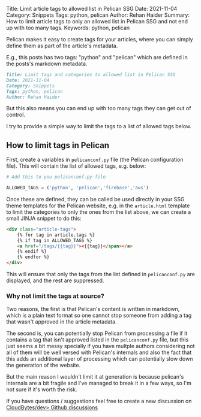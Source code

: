 Title: Limit article tags to allowed list in Pelican SSG
Date: 2021-11-04
Category: Snippets
Tags: python, pelican
Author: Rehan Haider
Summary: How to limit article tags to only an allowed list in Pelican SSG and not end up with too many tags.
Keywords: python, pelican


Pelican makes it easy to create tags for your articles, where you can simply define them as part of the article's metadata.

E.g., this posts has two tags: "python" and "pelican" which are defined in the posts's markdown metadata.

```markdown
Title: Limit tags and categories to allowed list in Pelican SSG
Date: 2021-11-04
Category: Snippets
Tags: python, pelican
Author: Rehan Haider
```

But this also means you can end up with too many tags they can get out of control. 

I try to provide a simple way to limit the tags to a list of allowed tags below. 

## How to limit tags in Pelican

First, create a variables in `pelicanconf.py` file (the Pelican configuration file). This will contain the list of allowed tags, e.g. below:

```python
# Add this to you pelicanconf.py file

ALLOWED_TAGS = ('python', 'pelican','firebase','aws')
```

Once these are defined, they can be called be used directly in your SSG theme templates for the Pelican website, e.g. in the `article.html` template to limit the categories to only the ones from the list above, we can create a small JINJA snippet to do this:

```html
<div class="article-tags">
    {% for tag in article.tags %}
    {% if tag in ALLOWED_TAGS %}
    <a href="/tags/{{tag}}"><{{tag}}</span></a>
    {% endif %}
    {% endfor %}
</div>
```
This will ensure that only the tags from the list defined in `pelicanconf.py` are displayed, and the rest are suppressed.

### Why not limit the tags at source?
Two reasons, the first is that Pelican's content is written in markdown, which is a plain text format so one cannot stop someone from adding a tag that wasn't approved in the article metadata. 

The second is, you can potentially stop Pelican from processing a file if it contains a tag that isn't approved listed in the `pelicanconf.py` file, but this just seems a bit messy specially if you have multple authors considering not all of them will be well versed with Pelican's internals and also the fact that this adds an additional layer of processing which can potentially slow down the generation of the website.

But the main reason I wouldn't limit it at generation is because pelican's internals are a bit fragile and I've managed to break it in a few ways, so I'm not sure if it's worth the risk.


If you have questions / suggestions feel free to create a new discussion on [CloudBytes/dev> Github discussions](https://github.com/CloudBytesDotDev/CloudBytes.dev/discussions)
